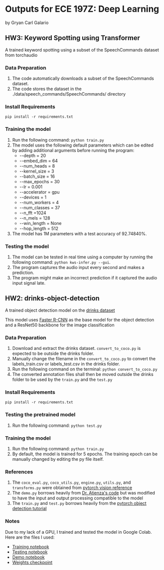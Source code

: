 # Outputs for ECE 197Z: Deep Learning
by Gryan Carl Galario

## HW3: Keyword Spotting using Transformer
A trained keyword spotting using a subset of the SpeechCommands dataset from torchaudio

### Data Preparation
1. The code automatically downloads a subset of the SpeechCommands dataset.
2. The code stores the dataset in the ./data/speech_commands/SpeechCommands/ directory

### Install Requirements
`pip install -r requirements.txt`

### Training the model
1. Run the following command: `python train.py`
2. The model uses the following default parameters which can be edited by adding additional arguments before running the program:
    * --depth = 20
    * --embed_dim = 64
    * --num_heads = 8
    * --kernel_size = 3 
    * --batch_size = 16
    * --max_epochs = 30
    * --lr = 0.001
    * --accelerator = gpu
    * --devices = 1
    * --num_workers = 4
    * --num_classes = 37
    * --n_fft =1024
    * --n_mels = 128
    * --win_length = None
    * --hop_length = 512
3. The model has 1M parameters with a test accuracy of 92.74840%.

### Testing the model
1. The model can be tested in real time using a computer by running the following command: `python kws-infer.py --gui`.
2. The program captures the audio input every second and makes a prediction.
3. The program might make an incorrect prediction if it captured the audio input signal late. 

## HW2: drinks-object-detection

A trained object detection model on the [drinks dataset](https://drive.google.com/file/d/1AdMbVK110IKLG7wJKhga2N2fitV1bVPA/view)

This model uses [Faster R-CNN](https://arxiv.org/abs/1506.01497) as the base model for the object detection and a ResNet50 backbone for the image classification

### Data Preparation
1. Download and extract the drinks dataset. `convert_to_coco.py` is expected to be outside the drinks folder.
2. Manually change the filename in the `convert_to_coco.py` to convert the labels_train.csv or labels_test.csv in the drinks folder.
3. Run the following command on the terminal: `python convert_to_coco.py`
4. The converted annotation files shall then be moved outside the drinks folder to be used by the `train.py` and the `test.py`

### Install Requirements
`pip install -r requirements.txt`

### Testing the pretrained model
1. Run the following command: `python test.py`

### Training the model
1. Run the following command: `python train.py`
2. By default, the model is trained for 5 epochs. The training epoch can be manually changed by editing the py file itself.

### References
1. The `coco_eval.py`, `coco_utils.py`, `engine.py`, `utils.py`, and `transforms.py` were obtained from [pytorch vision reference](https://github.com/pytorch/vision/tree/main/references/detection)
2. The `demo.py` borrows heavily from [Dr. Atienza's code](https://github.com/PacktPublishing/Advanced-Deep-Learning-with-Keras/blob/master/chapter11-detection/video_demo.py) but was modified to have the input and output processing compatible to the model
3. The `train.py` and `test.py` borrows heavily from the [pytorch object detection tutorial](https://pytorch.org/tutorials/intermediate/torchvision_tutorial.html)


### Notes
Due to my lack of a GPU, I trained and tested the model in Google Colab. Here are the files I used:
* [Training notebook](https://colab.research.google.com/drive/1kEKffqCYVuKHlR3C1Y0mDLJZEDNJuE6P?usp=sharing)
* [Testing notebook](https://colab.research.google.com/drive/1v46bFWjRNPSX84qa340mBSw7bORQl2Z2?usp=sharing)
* [Demo notebook](https://colab.research.google.com/drive/1nbdqPnve1-7z0FVZY_XrgZdxFuPpM-qN?usp=sharing)
* [Weights checkpoint](https://drive.google.com/file/d/1-Bs82OZ7-CbQKZf1NI8XGUAELVUFSJUd/view?usp=sharing)

